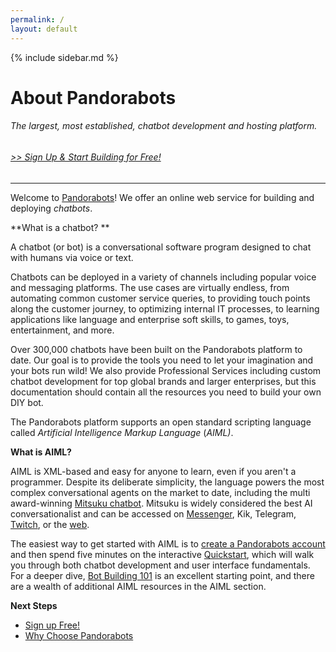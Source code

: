 ```yaml
---
permalink: /
layout: default
---
```


{% include sidebar.md %}
<div class="pb-docs__content">

# About Pandorabots

###### The largest, most established, chatbot development and hosting platform.

###### [&gt;&gt; Sign Up & Start Building for Free!](https://pandorabots.com)

---

Welcome to [Pandorabots](https://www.pandorabots.com)! We offer an online web service for building and deploying _chatbots_.

**What is a chatbot? **

A chatbot \(or bot\) is a conversational software program designed to chat with humans via voice or text.

Chatbots can be deployed in a variety of channels including popular voice and messaging platforms. The use cases are virtually endless, from automating common customer service queries, to providing touch points along the customer journey, to optimizing internal IT processes, to learning applications like language and enterprise soft skills, to games, toys, entertainment, and more.

Over 300,000 chatbots have been built on the Pandorabots platform to date. Our goal is to provide the tools you need to let your imagination and your bots run wild! We also provide Professional Services including custom chatbot development for top global brands and larger enterprises, but this documentation should contain all the resources you need to build your own DIY bot.

The Pandorabots platform supports an open standard scripting language called _Artificial Intelligence Markup Language_ \(_AIML\)_.

**What is AIML?**

AIML is XML-based and easy for anyone to learn, even if you aren't a programmer. Despite its deliberate simplicity, the language powers the most complex conversational agents on the market to date, including the multi award-winning [Mitsuku chatbot](https://en.wikipedia.org/wiki/Mitsuku). Mitsuku is widely considered the best AI conversationalist and can be accessed on [Messenger](https://www.messenger.com/t/47719737069), Kik, Telegram, [Twitch](https://go.twitch.tv/mitsuku_irl), or the [web](http://www.mitsuku.com/).

The easiest way to get started with AIML is to [create a Pandorabots account](https://www.pandorabots.com) and then spend five minutes on the interactive [Quickstart](/building-bots/quickstart.md), which will walk you through both chatbot development and user interface fundamentals. For a deeper dive, [Bot Building 101](/building-bots/tutorial-building-bots-on-the-pandorabots-platform.md) is an excellent starting point, and there are a wealth of additional AIML resources in the AIML section.

**Next Steps**

* [Sign up Free!](https://pandorabots.com)
* [Why Choose Pandorabots](/feature-comparison.md)

</div>
